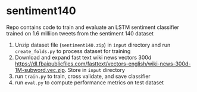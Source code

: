 # sentiment140

Repo contains code to train and evaluate an LSTM sentiment classifier trained on 1.6 milliion tweets from the sentiment 140 dataset

1. Unzip dataset file (`sentiment140.zip`) in `input` directory and run `create_folds.py` to process dataset for training
2. Download and expand fast text wiki news vectors 300d https://dl.fbaipublicfiles.com/fasttext/vectors-english/wiki-news-300d-1M-subword.vec.zip. Store in `input` directory
3. run `train.py` to train, cross validate, and save classifier
4. run `eval.py` to compute performance metrics on test dataset
